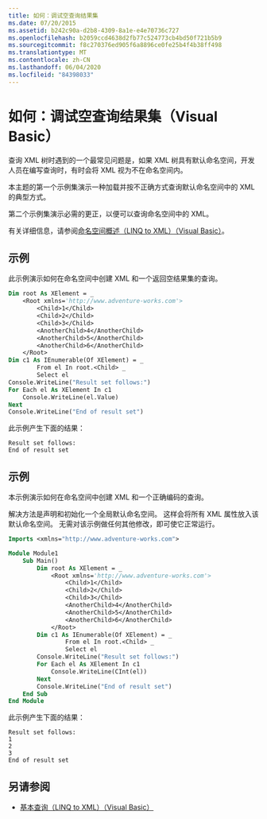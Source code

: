 ```yaml
---
title: 如何：调试空查询结果集
ms.date: 07/20/2015
ms.assetid: b242c90a-d2b8-4309-8a1e-e4e70736c727
ms.openlocfilehash: b2059ccd4638d2fb77c524773cb4bd50f721b5b9
ms.sourcegitcommit: f8c270376ed905f6a8896ce0fe25b4f4b38ff498
ms.translationtype: MT
ms.contentlocale: zh-CN
ms.lasthandoff: 06/04/2020
ms.locfileid: "84398033"
---
```

# <a name="how-to-debug-empty-query-results-sets-visual-basic"></a>如何：调试空查询结果集（Visual Basic）

查询 XML 树时遇到的一个最常见问题是，如果 XML 树具有默认命名空间，开发人员在编写查询时，有时会将 XML 视为不在命名空间内。

本主题的第一个示例集演示一种加载并按不正确方式查询默认命名空间中的 XML 的典型方式。

第二个示例集演示必需的更正，以便可以查询命名空间中的 XML。

有关详细信息，请参阅[命名空间概述（LINQ to XML）（Visual Basic）](namespaces-overview-linq-to-xml.md)。

## <a name="example"></a>示例

此示例演示如何在命名空间中创建 XML 和一个返回空结果集的查询。

```vb
Dim root As XElement = _
    <Root xmlns='http://www.adventure-works.com'>
        <Child>1</Child>
        <Child>2</Child>
        <Child>3</Child>
        <AnotherChild>4</AnotherChild>
        <AnotherChild>5</AnotherChild>
        <AnotherChild>6</AnotherChild>
    </Root>
Dim c1 As IEnumerable(Of XElement) = _
        From el In root.<Child> _
        Select el
Console.WriteLine("Result set follows:")
For Each el As XElement In c1
    Console.WriteLine(el.Value)
Next
Console.WriteLine("End of result set")
```

此示例产生下面的结果：

```console
Result set follows:
End of result set
```

## <a name="example"></a>示例

本示例演示如何在命名空间中创建 XML 和一个正确编码的查询。

解决方法是声明和初始化一个全局默认命名空间。 这样会将所有 XML 属性放入该默认命名空间。 无需对该示例做任何其他修改，即可使它正常运行。

```vb
Imports <xmlns="http://www.adventure-works.com">

Module Module1
    Sub Main()
        Dim root As XElement = _
            <Root xmlns='http://www.adventure-works.com'>
                <Child>1</Child>
                <Child>2</Child>
                <Child>3</Child>
                <AnotherChild>4</AnotherChild>
                <AnotherChild>5</AnotherChild>
                <AnotherChild>6</AnotherChild>
            </Root>
        Dim c1 As IEnumerable(Of XElement) = _
                From el In root.<Child> _
                Select el
        Console.WriteLine("Result set follows:")
        For Each el As XElement In c1
            Console.WriteLine(CInt(el))
        Next
        Console.WriteLine("End of result set")
    End Sub
End Module
```

此示例产生下面的结果：

```console
Result set follows:
1
2
3
End of result set
```

## <a name="see-also"></a>另请参阅

- [基本查询（LINQ to XML）（Visual Basic）](basic-queries-linq-to-xml.md)
